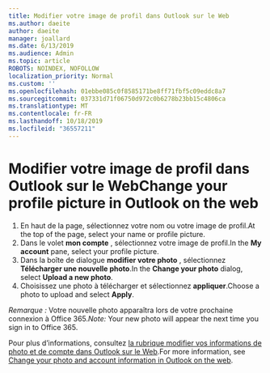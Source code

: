 ```yaml
---
title: Modifier votre image de profil dans Outlook sur le Web
ms.author: daeite
author: daeite
manager: joallard
ms.date: 6/13/2019
ms.audience: Admin
ms.topic: article
ROBOTS: NOINDEX, NOFOLLOW
localization_priority: Normal
ms.custom: ''
ms.openlocfilehash: 01ebbe085c0f8585171be8ff71fbf5c09eddc8a7
ms.sourcegitcommit: 037331d71f06750d972c0b6278b23bb15c4806ca
ms.translationtype: MT
ms.contentlocale: fr-FR
ms.lasthandoff: 10/18/2019
ms.locfileid: "36557211"
---
```

# <a name="change-your-profile-picture-in-outlook-on-the-web"></a><span data-ttu-id="8b438-102">Modifier votre image de profil dans Outlook sur le Web</span><span class="sxs-lookup"><span data-stu-id="8b438-102">Change your profile picture in Outlook on the web</span></span>

1. <span data-ttu-id="8b438-103">En haut de la page, sélectionnez votre nom ou votre image de profil.</span><span class="sxs-lookup"><span data-stu-id="8b438-103">At the top of the page, select your name or profile picture.</span></span>
1. <span data-ttu-id="8b438-104">Dans le volet **mon compte** , sélectionnez votre image de profil.</span><span class="sxs-lookup"><span data-stu-id="8b438-104">In the **My account** pane, select your profile picture.</span></span>
1. <span data-ttu-id="8b438-105">Dans la boîte de dialogue **modifier votre photo** , sélectionnez **Télécharger une nouvelle photo**.</span><span class="sxs-lookup"><span data-stu-id="8b438-105">In the **Change your photo** dialog, select **Upload a new photo**.</span></span>
1. <span data-ttu-id="8b438-106">Choisissez une photo à télécharger et sélectionnez **appliquer**.</span><span class="sxs-lookup"><span data-stu-id="8b438-106">Choose a photo to upload and select **Apply**.</span></span>

<span data-ttu-id="8b438-107">*Remarque :* Votre nouvelle photo apparaîtra lors de votre prochaine connexion à Office 365.</span><span class="sxs-lookup"><span data-stu-id="8b438-107">*Note:* Your new photo will appear the next time you sign in to Office 365.</span></span>

<span data-ttu-id="8b438-108">Pour plus d’informations, consultez [la rubrique modifier vos informations de photo et de compte dans Outlook sur le Web](https://support.office.com/article/b2dbb289-851d-4bed-93c3-3e136f5659ec).</span><span class="sxs-lookup"><span data-stu-id="8b438-108">For more information, see [Change your photo and account information in Outlook on the web](https://support.office.com/article/b2dbb289-851d-4bed-93c3-3e136f5659ec).</span></span>